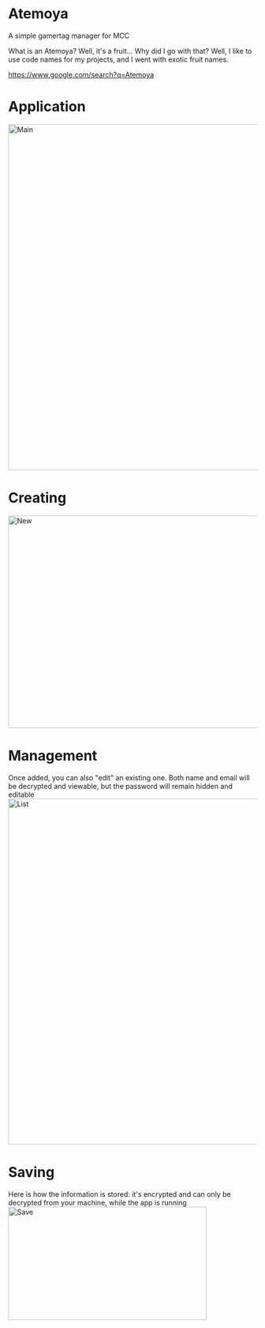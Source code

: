 # Atemoya
A simple gamertag manager for MCC

What is an Atemoya? Well, it's a fruit... Why did I go with that? Well, I like to use code names for my projects, and I went with exotic fruit names.

https://www.google.com/search?q=Atemoya

# Application
<img width="1206" height="700" alt="Main" src="https://github.com/user-attachments/assets/219dd3cd-da53-4cf7-836f-2676b0465fdc" />

# Creating
<img width="600" height="430" alt="New" src="https://github.com/user-attachments/assets/708cc5e2-0c44-478f-b83f-12bcd993f270" />

# Management
Once added, you can also "edit" an existing one. Both name and email will be decrypted and viewable, but the password will remain hidden and editable
<img width="1206" height="700" alt="List" src="https://github.com/user-attachments/assets/e6d7b503-2baa-4f39-8e78-18f37b20f699" />

# Saving
Here is how the information is stored: it's encrypted and can only be decrypted from your machine, while the app is running
<img width="402" height="229" alt="Save" src="https://github.com/user-attachments/assets/b49d454b-a32b-40a6-9b1a-d2486c24ad3c" />
